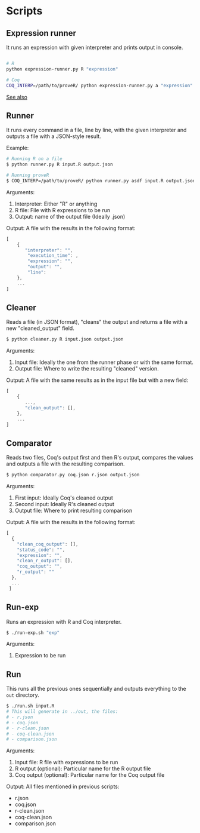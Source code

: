 # Scripts

## Expression runner
It runs an expression with given interpreter and prints output in console.

```bash

# R
python expression-runner.py R "expression"

# Coq
COQ_INTERP=/path/to/proveR/ python expression-runner.py a "expression"


```

[See also](#run-exp)


## Runner
It runs every command in a file, line by line, with the given interpreter and outputs
a file with a JSON-style result.

Example: 
```bash
# Running R on a file
$ python runner.py R input.R output.json

# Running proveR 
$ COQ_INTERP=/path/to/proveR/ python runner.py asdf input.R output.json
```

Arguments:
1. Interpreter: Either "R" or anything
1. R file: File with R expressions to be run
1. Output: name of the output file (Ideally .json)

Output:
A file with the results in the following format:
```javascript
[
    {
       "interpreter": "",
        "execution_time": ,
        "expression": "",
        "output": "",
        "line":  
    },
    ...
]
```

## Cleaner
Reads a file (in JSON format), "cleans" the output and returns a file with a new
"cleaned_output" field.

```bash
$ python cleaner.py R input.json output.json

```

Arguments:
1. Input file: Ideally the one from the runner phase or with the same format.
1. Output file: Where to write the resulting "cleaned" version.

Output:
A file with the same results as in the input file but with a new field:
```javascript
[
    {
       ...,
       "clean_output": [],
    },
    ...
]
```

## Comparator
Reads two files, Coq's output first and then R's output, compares the values and 
outputs a file with the resulting comparison.
```bash
$ python comparator.py coq.json r.json output.json
```

Arguments:
1. First input: Ideally Coq's cleaned output
1. Second input: Ideally R's cleaned output
1. Output file: Where to print resulting comparison

Output:
A file with the results in the following format:

```javascript
[
  {
    "clean_coq_output": [],
    "status_code": "",
    "expression": "",
    "clean_r_output": [],
    "coq_output": "",
    "r_output": ""
  },
  ...
 ]
```


## Run-exp
Runs an expression with R and Coq interpreter.

```bash
$ ./run-exp.sh "exp"
```

Arguments:
1. Expression to be run



## Run

This runs all the previous ones sequentially and outputs everything to the
`out` directory.

```bash
$ ./run.sh input.R
# This will generate in ../out, the files:
# - r.json
# - coq.json
# - r-clean.json
# - coq-clean.json
# - comparison.json
```


Arguments:
1. Input file: R file with expressions to be run
2. R output (optional): Particular name for the R output file
3. Coq output (optional): Particular name for the Coq output file

Output:
All files mentioned in previous scripts:
- r.json
- coq.json
- r-clean.json
- coq-clean.json
- comparison.json